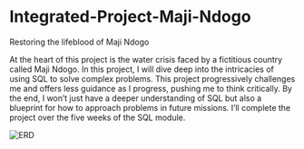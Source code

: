# Integrated-Project-Maji-Ndogo
Restoring the lifeblood of Maji Ndogo

At the heart of this project is the water crisis faced by a fictitious country called Maji Ndogo. In this project, I will dive deep into the intricacies of using SQL to solve complex problems.
This project progressively challenges me and offers less guidance as I progress, pushing me to think critically. By the end, I won’t just have a deeper understanding of SQL but also a blueprint for how to approach problems in future missions.
I’ll complete the project over the five weeks of the SQL module.

![ERD](https://github.com/ahmedsalah64/Integrated-Project-Maji-Ndogo/assets/115900209/64cdacd3-0c75-464d-8a60-3a047f91a7fd)

